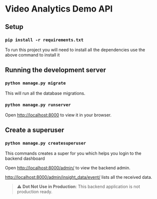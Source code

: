 # Video Analytics Demo API

## Setup

### `pip install -r requirements.txt`

To run this project you will need to install all the dependencies use the above command to install it

## Running the development server

### `python manage.py migrate`

This will run all the database migrations.

### `python manage.py runserver`

Open [http://localhost:8000](http://localhost:8000) to view it in your browser.

## Create a superuser

### `python manage.py createsuperuser`

This commands creates a super for you which helps you login to the backend dashboard

Open [http://localhost:8000/admin/](http://localhost:8000/admin/) to view the backend admin.

[http://localhost:8000/admin/insight_data/event/](http://localhost:8000/admin/insight_data/event/) lists all the received data.

> :warning: **Dot Not Use in Production**: This backend application is not production ready.
